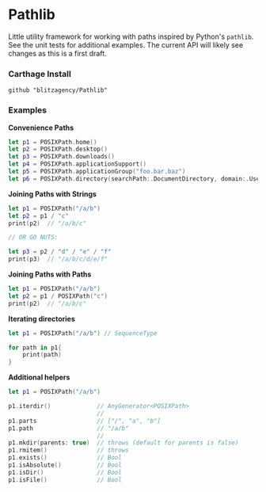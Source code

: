 # Pathlib

Little utility framework for working with paths inspired by Python's `pathlib`.
See the unit tests for additional examples. The current API will likely see
changes as this is a first draft.

### Carthage Install

```
github "blitzagency/Pathlib"
```

### Examples

**Convenience Paths**

```swift
let p1 = POSIXPath.home()
let p2 = POSIXPath.desktop()
let p3 = POSIXPath.downloads()
let p4 = POSIXPath.applicationSupport()
let p5 = POSIXPath.applicationGroup("foo.bar.baz")
let p6 = POSIXPath.directory(searchPath:.DocumentDirectory, domain:.UserDomainMask, expandTilde: true)
```

**Joining Paths with Strings**

```swift
let p1 = POSIXPath("/a/b")
let p2 = p1 / "c"
print(p2)  // "/a/b/c"

// OR GO NUTS:

let p3 = p2 / "d" / "e" / "f"
print(p3)  // "/a/b/c/d/e/f"
```

**Joining Paths with Paths**

```swift
let p1 = POSIXPath("/a/b")
let p2 = p1 / POSIXPath("c")
print(p2)  // "/a/b/c"
```


**Iterating directories**

```swift
let p1 = POSIXPath("/a/b") // SequenceType

for path in p1{
    print(path)
}
```

**Additional helpers**

```swift
let p1 = POSIXPath("/a/b")

p1.iterdir()             // AnyGenerator<POSIXPath>
                         //
p1.parts                 // ["/", "a", "b"]
p1.path                  // "/a/b"
                         //
p1.mkdir(parents: true)  // throws (default for parents is false)
p1.rmitem()              // throws
p1.exists()              // Bool
p1.isAbsolute()          // Bool
p1.isDir()               // Bool
p1.isFile()              // Bool
```


